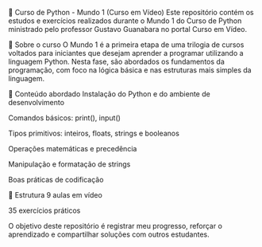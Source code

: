 🐍 Curso de Python - Mundo 1 (Curso em Vídeo)
Este repositório contém os estudos e exercícios realizados durante o Mundo 1 do Curso de Python ministrado pelo professor Gustavo Guanabara no portal Curso em Vídeo.

📘 Sobre o curso
O Mundo 1 é a primeira etapa de uma trilogia de cursos voltados para iniciantes que desejam aprender a programar utilizando a linguagem Python. Nesta fase, são abordados os fundamentos da programação, com foco na lógica básica e nas estruturas mais simples da linguagem.

🎯 Conteúdo abordado
Instalação do Python e do ambiente de desenvolvimento

Comandos básicos: print(), input()

Tipos primitivos: inteiros, floats, strings e booleanos

Operações matemáticas e precedência

Manipulação e formatação de strings

Boas práticas de codificação

📌 Estrutura
9 aulas em vídeo

35 exercícios práticos

O objetivo deste repositório é registrar meu progresso, reforçar o aprendizado e compartilhar soluções com outros estudantes.